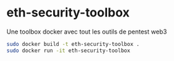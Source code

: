 # eth-security-toolbox
Une toolbox docker avec tout les outils de pentest web3

```bash
sudo docker build -t eth-security-toolbox .
sudo docker run -it eth-security-toolbox
```
